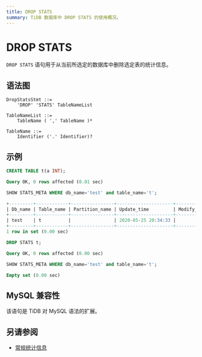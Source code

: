 ```yaml
---
title: DROP STATS
summary: TiDB 数据库中 DROP STATS 的使用概况。
---
```


# DROP STATS

`DROP STATS` 语句用于从当前所选定的数据库中删除选定表的统计信息。

## 语法图

```ebnf+diagram
DropStatsStmt ::=
    'DROP' 'STATS' TableNameList 

TableNameList ::=
    TableName ( ',' TableName )*

TableName ::=
    Identifier ('.' Identifier)?
```

## 示例


```sql
CREATE TABLE t(a INT);
```

```sql
Query OK, 0 rows affected (0.01 sec)
```


```sql
SHOW STATS_META WHERE db_name='test' and table_name='t';
```

```sql
+---------+------------+----------------+---------------------+--------------+-----------+
| Db_name | Table_name | Partition_name | Update_time         | Modify_count | Row_count |
+---------+------------+----------------+---------------------+--------------+-----------+
| test    | t          |                | 2020-05-25 20:34:33 |            0 |         0 |
+---------+------------+----------------+---------------------+--------------+-----------+
1 row in set (0.00 sec)
```


```sql
DROP STATS t;
```

```sql
Query OK, 0 rows affected (0.00 sec)
```


```sql
SHOW STATS_META WHERE db_name='test' and table_name='t';
```

```sql
Empty set (0.00 sec)
```

## MySQL 兼容性

该语句是 TiDB 对 MySQL 语法的扩展。

## 另请参阅

* [常规统计信息](/statistics.md)
